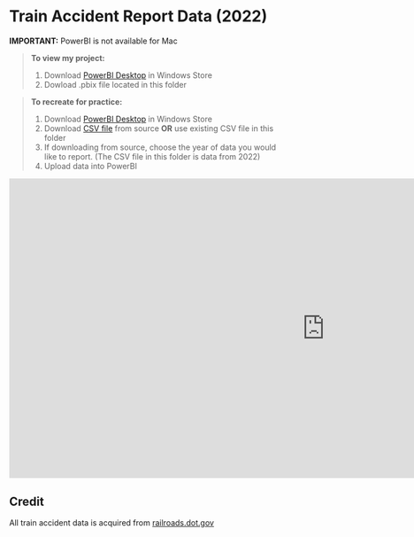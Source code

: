 # Train Accident Report Data (2022)

**IMPORTANT:** PowerBI is not available for Mac


> **To view my project:**
> 1. Download [PowerBI Desktop](https://aka.ms/pbidesktopstore) in Windows Store
> 2. Dowload .pbix file located in this folder


> **To recreate for practice:**
> 1. Download [PowerBI Desktop](https://aka.ms/pbidesktopstore) in Windows Store
> 2. Download [CSV file](https://railroads.dot.gov/accident-and-incident-reporting/overview-reports/accident-data-reported-railroads) from source **OR** use existing CSV file in this folder
> 3. If downloading from source, choose the year of data you would like to report. (The CSV file in this folder is data from 2022)
> 4. Upload data into PowerBI

<iframe title="Train_Accidents_Report_Project" width="1140" height="541.25" src="https://app.powerbi.com/reportEmbed?reportId=d3d451b9-283d-4f57-a32e-594a4eaf66d4&autoAuth=true&ctid=eb095636-1052-4895-952b-1ff9df1d1121" frameborder="0" allowFullScreen="true"></iframe>

## Credit

All train accident data is acquired from [railroads.dot.gov](https://railroads.dot.gov/safety-data/accident-and-incident-reporting/train-accident-reports/train-accident-reports)

